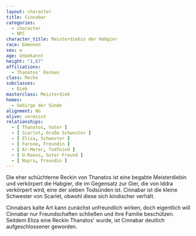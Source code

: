 ```yaml
---
layout: character
title: Cinnabar
categories:
  - character
  - NPC
character_title: Meisterdiebin der Habgier
race: Dämonen
sex: w
age: Unbekannt
height: "1,67"
affiliations:
  - Thanatos' Recken
class: Recke
subclasses:
  - Dieb
masterclass: Meisterdieb
homes:
  - Gebirge der Sünde
alignment: NG
alive: vermisst
relationships:
  - [ Thanatos, Vater ]
  - [ Scarlet, Große Schwester ]
  - [ Eliza, Schwester ]
  - [ Farone, Freundin ]
  - [ Ar-Merer, Todfeind ]
  - [ U-Ranos, Guter Freund ]
  - [ Nayru, Freundin ]
---
```


Die eher schüchterne Reckin von Thanatos ist eine begabte Meisterdiebin und verkörpert die Habgier, die im Gegensatz zur
Gier, die von Iddra verkörpert wird, eine der sieben Todsünden ist. Cinnabar ist die kleine Schwester von Scarlet,
obwohl diese sich kindischer verhält.

Cinnabars kalte Art kann zunächst unfreundlich wirken, doch eigentlich will Cinnabar nur Freundschaften schließen und
ihre Familie beschützen. Seitdem Eliza eine Reckin Thanatos' wurde, ist Cinnabar deutlich aufgeschlossener geworden.